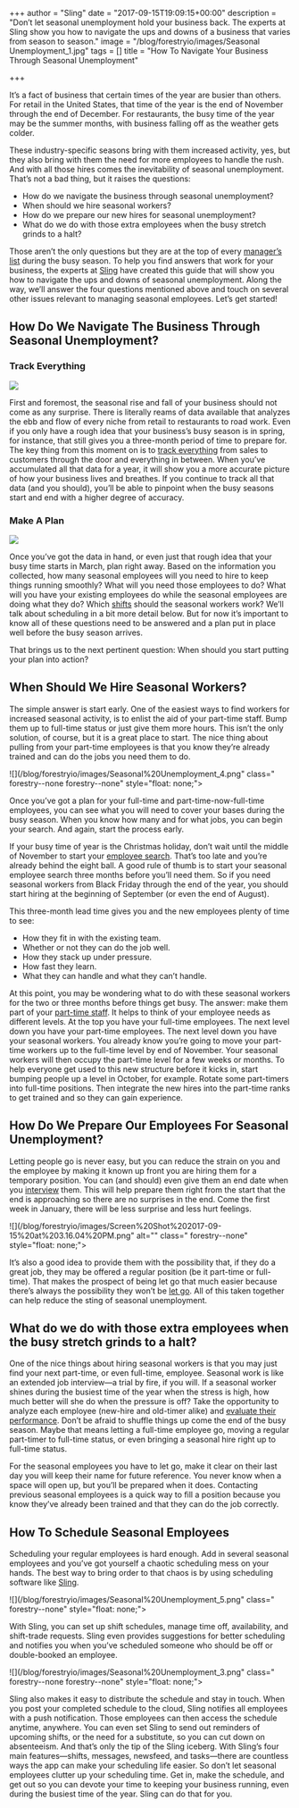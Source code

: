 +++
author = "Sling"
date = "2017-09-15T19:09:15+00:00"
description = "Don’t let seasonal unemployment hold your business back. The experts at Sling show you how to navigate the ups and downs of a business that varies from season to season."
image = "/blog/forestryio/images/Seasonal Unemployment_1.jpg"
tags = []
title = "How To Navigate Your Business Through Seasonal Unemployment"

+++


It’s a fact of business that certain times of the year are busier than others. For retail in the United States, that time of the year is the end of November through the end of December. For restaurants, the busy time of the year may be the summer months, with business falling off as the weather gets colder.

These industry-specific seasons bring with them increased activity, yes, but they also bring with them the need for more employees to handle the rush. And with all those hires comes the inevitability of seasonal unemployment. That’s not a bad thing, but it raises the questions:

* How do we navigate the business through seasonal unemployment?
* When should we hire seasonal workers?
* How do we prepare our new hires for seasonal unemployment?
* What do we do with those extra employees when the busy stretch grinds to a halt?

Those aren’t the only questions but they are at the top of every [manager’s list](https://getsling.com/blog/post/no-call-no-show/) during the busy season. To help you find answers that work for your business, the experts at [Sling](https://getsling.com/) have created this guide that will show you how to navigate the ups and downs of seasonal unemployment. Along the way, we’ll answer the four questions mentioned above and touch on several other issues relevant to managing seasonal employees. Let’s get started!

## How Do We Navigate The Business Through Seasonal Unemployment?

### Track Everything

![](/blog/forestryio/images/Seasonal%20Unemployment_7.jpg)

First and foremost, the seasonal rise and fall of your business should not come as any surprise. There is literally reams of data available that analyzes the ebb and flow of every niche from retail to restaurants to road work. Even if you only have a rough idea that your business’s busy season is in spring, for instance, that still gives you a three-month period of time to prepare for. The key thing from this moment on is to [track everything](https://getsling.com/blog/post/effective-leaders/) from sales to customers through the door and everything in between. When you’ve accumulated all that data for a year, it will show you a more accurate picture of how your business lives and breathes. If you continue to track all that data (and you should), you’ll be able to pinpoint when the busy seasons start and end with a higher degree of accuracy.

### Make A Plan

![](/blog/forestryio/images/Seasonal%20Unemployment_2.jpg)

Once you’ve got the data in hand, or even just that rough idea that your busy time starts in March, plan right away. Based on the information you collected, how many seasonal employees will you need to hire to keep things running smoothly? What will you need those employees to do? What will you have your existing employees do while the seasonal employees are doing what they do? Which [shifts](https://getsling.com/blog/post/rotating-shift/) should the seasonal workers work? We’ll talk about scheduling in a bit more detail below. But for now it’s important to know all of these questions need to be answered and a plan put in place well before the busy season arrives.

That brings us to the next pertinent question: When should you start putting your plan into action?

## When Should We Hire Seasonal Workers?

The simple answer is start early. One of the easiest ways to find workers for increased seasonal activity, is to enlist the aid of your part-time staff. Bump them up to full-time status or just give them more hours. This isn’t the only solution, of course, but it is a great place to start. The nice thing about pulling from your part-time employees is that you know they’re already trained and can do the jobs you need them to do.

![](/blog/forestryio/images/Seasonal%20Unemployment_4.png" class=" forestry--none forestry--none" style="float: none;">

Once you’ve got a plan for your full-time and part-time-now-full-time employees, you can see what you will need to cover your bases during the busy season. When you know how many and for what jobs, you can begin your search. And again, start the process early.

If your busy time of year is the Christmas holiday, don’t wait until the middle of November to start your [employee search](https://getsling.com/blog/post/find-employees/). That’s too late and you’re already behind the eight ball. A good rule of thumb is to start your seasonal employee search three months before you’ll need them. So if you need seasonal workers from Black Friday through the end of the year, you should start hiring at the beginning of September (or even the end of August).

This three-month lead time gives you and the new employees plenty of time to see:

* How they fit in with the existing team.
* Whether or not they can do the job well.
* How they stack up under pressure.
* How fast they learn.
* What they can handle and what they can’t handle.

At this point, you may be wondering what to do with these seasonal workers for the two or three months before things get busy. The answer: make them part of your [part-time staff](https://getsling.com/blog/post/how-do-i-keep-my-employees-longer/). It helps to think of your employee needs as different levels. At the top you have your full-time employees. The next level down you have your part-time employees. The next level down you have your seasonal workers. You already know you’re going to move your part-time workers up to the full-time level by end of November. Your seasonal workers will then occupy the part-time level for a few weeks or months. To help everyone get used to this new structure before it kicks in, start bumping people up a level in October, for example. Rotate some part-timers into full-time positions. Then integrate the new hires into the part-time ranks to get trained and so they can gain experience.

## How Do We Prepare Our Employees For Seasonal Unemployment?

Letting people go is never easy, but you can reduce the strain on you and the employee by making it known up front you are hiring them for a temporary position. You can (and should) even give them an end date when you [interview](https://getsling.com/blog/post/restaurant-interview-questions/) them. This will help prepare them right from the start that the end is approaching so there are no surprises in the end. Come the first week in January, there will be less surprise and less hurt feelings.

![](/blog/forestryio/images/Screen%20Shot%202017-09-15%20at%203.16.04%20PM.png" alt="" class=" forestry--none" style="float: none;">

It’s also a good idea to provide them with the possibility that, if they do a great job, they may be offered a regular position (be it part-time or full-time). That makes the prospect of being let go that much easier because there’s always the possibility they won’t be [let go](https://getsling.com/blog/post/exit-interview-questions/). All of this taken together can help reduce the sting of seasonal unemployment.

## What do we do with those extra employees when the busy stretch grinds to a halt?

One of the nice things about hiring seasonal workers is that you may just find your next part-time, or even full-time, employee. Seasonal work is like an extended job interview—a trial by fire, if you will. If a seasonal worker shines during the busiest time of the year when the stress is high, how much better will she do when the pressure is off? Take the opportunity to analyze each employee (new-hire and old-timer alike) and [evaluate their performance](https://getsling.com/blog/post/employee-engagement-ideas/). Don’t be afraid to shuffle things up come the end of the busy season. Maybe that means letting a full-time employee go,  moving a regular part-timer to full-time status, or even bringing a seasonal hire right up to full-time status.

For the seasonal employees you have to let go, make it clear on their last day  you will keep their name for future reference. You never know when a space will open up, but you’ll be prepared when it does. Contacting previous seasonal employees is a quick way to fill a position because you know they’ve already been trained and that they can do the job correctly.

## How To Schedule Seasonal Employees

Scheduling your regular employees is hard enough. Add in several seasonal employees and you’ve got yourself a chaotic scheduling mess on your hands. The best way to bring order to that chaos is by using scheduling software like [Sling](https://getsling.com/).

![](/blog/forestryio/images/Seasonal%20Unemployment_5.png" class=" forestry--none" style="float: none;">

With Sling, you can set up shift schedules, manage time off, availability, and shift-trade requests. Sling even provides suggestions for better scheduling and notifies you when you’ve scheduled someone who should be off or double-booked an employee.

![](/blog/forestryio/images/Seasonal%20Unemployment_3.png" class=" forestry--none forestry--none" style="float: none;">

Sling also makes it easy to distribute the schedule and stay in touch. When you post your completed schedule to the cloud, Sling notifies all employees with a push notification. Those employees can then access the schedule anytime, anywhere. You can even set Sling to send out reminders of upcoming shifts, or the need for a substitute, so you can cut down on absenteeism. And that’s only the tip of the Sling iceberg. With Sling’s four main features—shifts, messages, newsfeed, and tasks—there are countless ways the app can make your scheduling life easier. So don’t let seasonal employees clutter up your scheduling time. Get in, make the schedule, and get out so you can devote your time to keeping your business running, even during the busiest time of the year. Sling can do that for you.

